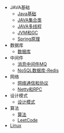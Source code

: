 * JAVA基础
	* [Java基础](/java/)
	* [JAVA集合类](/collection/) 
	* [JAVA多线程](/gc/)
	* [JVM和GC](/gc/)
	* [Spring原理](/spring/)
* 数据库
	* [数据库](/database/)
* 中间件
	* [消息中间件MQ](/mq/)
	* [NoSQL数据库-Redis](/redis/)
* 网络
	* [网络通信和协议](/network/)
	* [Netty和RPC](/netty/)
* 设计模式
	* [设计模式](/design/)
* 算法
	* [算法](/algorithm/)
	* [LeetCode](/leetcode/)
* [Linux](/linux/)







